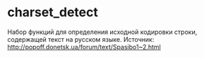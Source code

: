 charset_detect
==============

Набор функций для определения исходной кодировки строки, содержащей текст на русском языке.
Источник: http://popoff.donetsk.ua/forum/text/Spasibo1~2.html